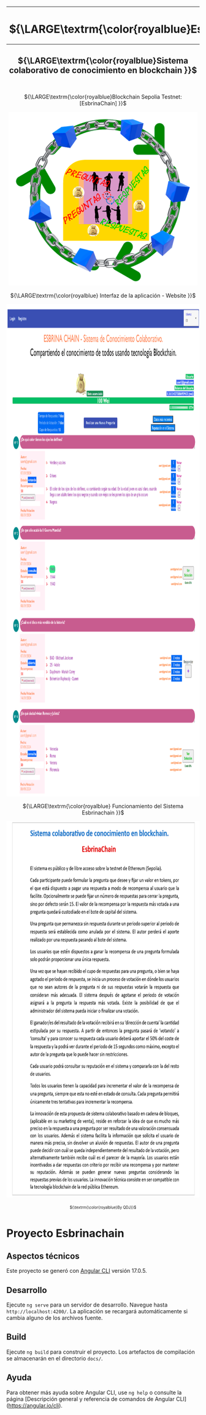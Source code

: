 #  
<p align='center'>
<table align="center" border="0">
  <tr>
    <td><h1 align='center'> ${\LARGE\textrm{\color{royalblue}EsbrinaChain}}$</h1></td>
    <td><sub><sup>${\textrm{\color{royalblue}(By QDJ)}}$</sup></sub></td></tr>
</table>
</p>
<p align='center'> 
  <h2 align='center'>
    ${\LARGE\textrm{\color{royalblue}Sistema colaborativo de conocimiento en blockchain }}$ 
  </h2>
</p>
<br> 
<p align='center'> 
    ${\LARGE\textrm{\color{royalblue}Blockchain Sepolia Testnet: [EsbrinaChain] }}$ 
</p>

<p align='center'><img src="/img/logo-000.gif" style="width:13cm;height:12cm" alt="EsbrinaChain-System" /></p>
<p align='center'> 
    ${\LARGE\textrm{\color{royalblue} Interfaz de la aplicación - Website }}$ 
</p>
<p align='center'><img src="/img/Logo-4c.gif" style="width:28cm;height:34cm" alt="EsbrinaChain-Application" /></p>
<p align='center'>
   ${\LARGE\textrm{\color{royalblue} Funcionamiento del Sistema Esbrinachain  }}$
</p>
<p align='center'><img src="/img/003-EspecificacionFinal.gif" style="width:18cm;height:26cm" alt="EsbrinaChain-Application" /></p>
<p align=center><sub><sup>${\textrm{\color{royalblue}By QDJ}}$</sup></sub></p>

# Proyecto Esbrinachain 
## Aspectos técnicos

Este proyecto se generó con [Angular CLI](https://github.com/angular/angular-cli) versión 17.0.5.

## Desarrollo

Ejecute `ng serve` para un servidor de desarrollo. Navegue hasta `http://localhost:4200/`. La aplicación se recargará automáticamente si cambia alguno de los archivos fuente.

## Build

Ejecute `ng build` para construir el proyecto. Los artefactos de compilación se almacenarán en el directorio `docs/`.

## Ayuda

Para obtener más ayuda sobre Angular CLI, use `ng help` o consulte la página 
[Descripción general y referencia de comandos de Angular CLI] (https://angular.io/cli).

